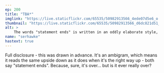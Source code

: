 ```yaml
---
ep: 200
title: "TBA*"
imglink: "https://live.staticflickr.com/65535/50982913566_4ede07d5e6_o.jpg"
thumbnail: "https://live.staticflickr.com/65535/50982913566_d6dc821d51_q.jpg"
alt: >
    The words "statement ends" is written in an oddly elaborate style, where it reads the same the right way up as it does upside down (an ambigram). The note also features spilled ink in the bottom left corner, and a question mark to the right.
name: "serhawke"
hastext: true
---
```

Full disclosure - this was drawn in advance. It's an ambigram, which means it reads the same upside down as it does when it's the right way up - both say "statement ends". Because, sure, it's over... but is it ever really over?